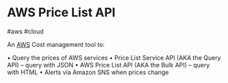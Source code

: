 # AWS Price List API
#aws #cloud 

An [AWS](Cloud%20Computing/AWS/AWS.md) Cost management tool to:

• Query the prices of AWS services
• Price List Service API (AKA the Query API) – query
with JSON
• AWS Price List API (AKA the Bulk API) – query
with HTML
• Alerts via Amazon SNS when prices change